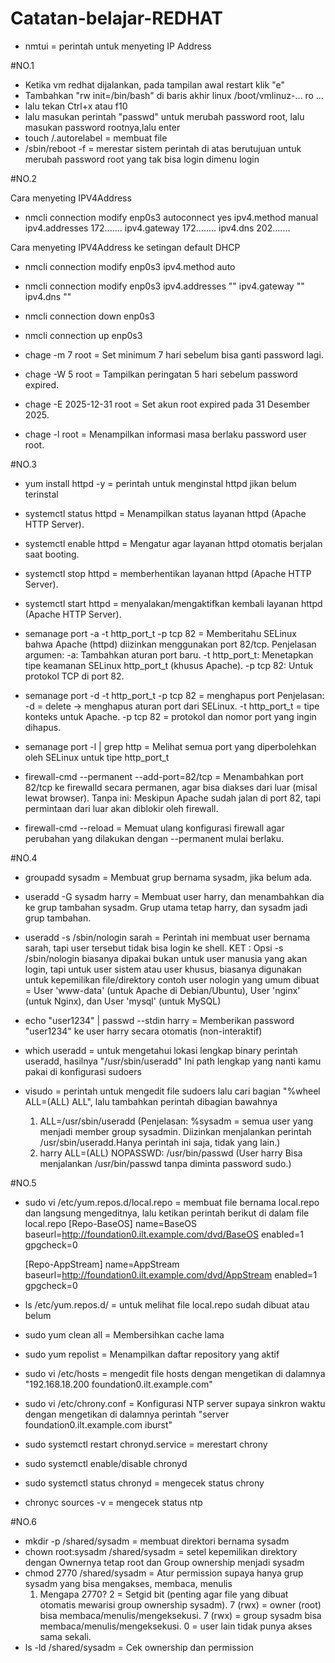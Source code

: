 # Catatan-belajar-REDHAT
- nmtui = perintah untuk menyeting IP Address

#NO.1
- Ketika vm redhat dijalankan, pada tampilan awal restart klik "e"
- Tambahkan "rw init=/bin/bash" di baris akhir linux /boot/vmlinuz-... ro ...
- lalu tekan Ctrl+x atau f10
- lalu masukan perintah "passwd" untuk merubah password root, lalu masukan password rootnya,lalu enter
- touch /.autorelabel = membuat file
- /sbin/reboot -f = merestar sistem
perintah di atas berutujuan untuk merubah password root yang tak bisa login dimenu login

#NO.2

Cara menyeting IPV4Address
- nmcli connection modify enp0s3 autoconnect yes ipv4.method manual ipv4.addresses 172....... ipv4.gateway 172........ ipv4.dns 202.......

Cara menyeting IPV4Address ke setingan default DHCP
- nmcli connection modify enp0s3 ipv4.method auto
- nmcli connection modify enp0s3 ipv4.addresses "" ipv4.gateway "" ipv4.dns ""
- nmcli connection down enp0s3
- nmcli connection up enp0s3
  
- chage -m 7 root	= Set minimum 7 hari sebelum bisa ganti password lagi.
- chage -W 5 root	= Tampilkan peringatan 5 hari sebelum password expired.
- chage -E 2025-12-31 root = Set akun root expired pada 31 Desember 2025.
- chage -l root = Menampilkan informasi masa berlaku password user root.

#NO.3
- yum install httpd -y = perintah untuk menginstal httpd jikan belum terinstal
- systemctl status httpd = Menampilkan status layanan httpd (Apache HTTP Server).
- systemctl enable httpd = Mengatur agar layanan httpd otomatis berjalan saat booting.
- systemctl stop httpd = memberhentikan layanan httpd (Apache HTTP Server).
- systemctl start httpd = menyalakan/mengaktifkan kembali layanan httpd (Apache HTTP Server).

- semanage port -a -t http_port_t -p tcp 82 = Memberitahu SELinux bahwa Apache (httpd) diizinkan menggunakan port 82/tcp.
  Penjelasan argumen:
    -a: Tambahkan aturan port baru.
    -t http_port_t: Menetapkan tipe keamanan SELinux http_port_t (khusus Apache).
    -p tcp 82: Untuk protokol TCP di port 82.
- semanage port -d -t http_port_t -p tcp 82 = menghapus port
  Penjelasan:
    -d = delete → menghapus aturan port dari SELinux.
    -t http_port_t = tipe konteks untuk Apache.
    -p tcp 82 = protokol dan nomor port yang ingin dihapus.
- semanage port -l | grep http = Melihat semua port yang diperbolehkan oleh SELinux untuk tipe http_port_t

- firewall-cmd --permanent --add-port=82/tcp = Menambahkan port 82/tcp ke firewalld secara permanen, agar bisa diakses dari luar (misal lewat browser).
Tanpa ini: Meskipun Apache sudah jalan di port 82, tapi permintaan dari luar akan diblokir oleh firewall.
- firewall-cmd --reload = Memuat ulang konfigurasi firewall agar perubahan yang dilakukan dengan --permanent mulai berlaku.

#NO.4
- groupadd sysadm = Membuat grup bernama sysadm, jika belum ada.
- useradd -G sysadm harry = Membuat user harry, dan menambahkan dia ke grup tambahan sysadm. Grup utama tetap harry, dan sysadm jadi grup tambahan.
- useradd -s /sbin/nologin sarah = Perintah ini membuat user bernama sarah, tapi user tersebut tidak bisa login ke shell.
  KET : Opsi -s /sbin/nologin biasanya dipakai bukan untuk user manusia yang akan login, tapi untuk user sistem atau user khusus, biasanya digunakan untuk kepemilikan file/direktory contoh user nologin yang umum dibuat = User 'www-data' (untuk Apache di Debian/Ubuntu), User 'nginx' (untuk Nginx), dan User 'mysql' (untuk MySQL)
- echo "user1234" | passwd --stdin harry = Memberikan password "user1234" ke user harry secara otomatis (non-interaktif)

- which useradd = untuk mengetahui lokasi lengkap binary perintah useradd, hasilnya "/usr/sbin/useradd" Ini path lengkap yang nanti kamu pakai di konfigurasi sudoers
- visudo = perintah untuk mengedit file sudoers
  lalu cari bagian "%wheel ALL=(ALL) ALL", lalu tambahkan perintah dibagian bawahnya
  1. ALL=/usr/sbin/useradd (Penjelasan: %sysadm = semua user yang menjadi member group sysadmin. Diizinkan menjalankan perintah /usr/sbin/useradd.Hanya perintah ini saja, tidak yang lain.)
  2. harry  ALL=(ALL)       NOPASSWD: /usr/bin/passwd (User harry Bisa menjalankan /usr/bin/passwd tanpa diminta password sudo.)
 
#NO.5
- sudo vi /etc/yum.repos.d/local.repo = membuat file bernama local.repo dan langsung mengeditnya, lalu ketikan perintah berikut di dalam file local.repo
  [Repo-BaseOS]
  name=BaseOS
  baseurl=http://foundation0.ilt.example.com/dvd/BaseOS
  enabled=1
  gpgcheck=0

  [Repo-AppStream]
  name=AppStream
  baseurl=http://foundation0.ilt.example.com/dvd/AppStream
  enabled=1
  gpgcheck=0
- ls /etc/yum.repos.d/ = untuk melihat file local.repo sudah dibuat atau belum
- sudo yum clean all = Membersihkan cache lama
- sudo yum repolist = Menampilkan daftar repository yang aktif

- sudo vi /etc/hosts = mengedit file hosts dengan mengetikan di dalamnya "192.168.18.200   foundation0.ilt.example.com"
- sudo vi /etc/chrony.conf = Konfigurasi NTP server supaya sinkron waktu dengan mengetikan di dalamnya perintah  "server foundation0.ilt.example.com iburst"
- sudo systemctl restart chronyd.service =  merestart chrony
- sudo systemctl enable/disable chronyd
- sudo systemctl status chronyd = mengecek status chrony
- chronyc sources -v = mengecek status ntp

#NO.6
- mkdir -p /shared/sysadm = membuat direktori bernama sysadm
- chown root:sysadm /shared/sysadm = setel kepemilikan direktory dengan Ownernya tetap root dan Group ownership menjadi sysadm
- chmod 2770 /shared/sysadm = Atur permission supaya hanya grup sysadm yang bisa mengakses, membaca, menulis
  1. Mengapa 2770?
    2 = Setgid bit (penting agar file yang dibuat otomatis mewarisi group ownership sysadm).
    7 (rwx) = owner (root) bisa membaca/menulis/mengeksekusi.
    7 (rwx) = group sysadm bisa membaca/menulis/mengeksekusi.
    0 = user lain tidak punya akses sama sekali.
- ls -ld /shared/sysadm = Cek ownership dan permission









